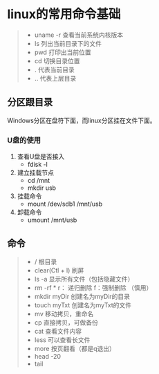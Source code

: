 # linux的常用命令基础

> * uname -r     查看当前系统内核版本
> * ls                 列出当前目录下的文件
> * pwd             打印出当前位置
> * cd                切换目录位置
> * .                   代表当前目录
> * ..                  代表上层目录

## 分区跟目录

Windows分区在盘符下面，而linux分区挂在文件下面。

### U盘的使用

1. 查看U盘是否接入
   * fdisk -l  
2. 建立挂载节点
   * cd /mnt        
   * mkdir usb
3. 挂载命令
   * mount /dev/sdb1 /mnt/usb
4. 卸载命令
   * umount /mnt/usb

## 命令

> * /                       根目录
> * clear\(Ctl + l\)   刷屏
> * ls -a                 显示所有文件（包括隐藏文件）
> * rm -rf \*  r：     递归删除 f：强制删除  （慎用）
> * mkdir myDir    创建名为myDir的目录
> * touch myTxt   创建名为myTxt的文件
> * mv                    移动拷贝，重命名
> * cp                     直接拷贝，可做备份
> * cat                    查看文件内容
> * less                  可以查看长文件
> * more                 按页翻看（都是q退出）
> * head  -20                 
> * tail



